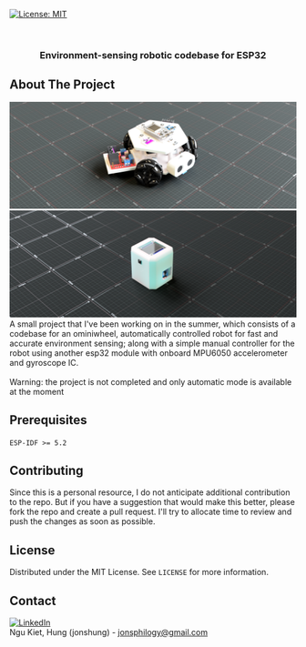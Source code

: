 <a id="readme-top"></a>
<!-- PROJECT SHIELDS -->
[![License: MIT](https://img.shields.io/badge/License-MIT-yellow.svg)](https://opensource.org/licenses/MIT)

<!-- PROJECT LOGO -->
<br />
<h3 align="center">Environment-sensing robotic codebase for ESP32</h3>
</div>

<!-- ABOUT THE PROJECT -->
## About The Project

[![ESP32-based environment sensing robot][robot-render]](https://github.com/jonshung/esp32-sensing-robot/)
<br/>
[![ESP32-based environment sensing robot controller][controller-render]](https://github.com/jonshung/esp32-sensing-robot/)
<br/>
A small project that I've been working on in the summer, which consists of a codebase for an ominiwheel, automatically controlled robot for fast and accurate environment sensing; along with a simple manual controller for the robot using another esp32 module with onboard MPU6050 accelerometer and gyroscope IC.
<br/><br/>
Warning: the project is not completed and only automatic mode is available at the moment

<!-- GETTING STARTED -->
## Prerequisites

`ESP-IDF >= 5.2`

<!-- CONTRIBUTING -->
## Contributing

Since this is a personal resource, I do not anticipate additional contribution to the repo. But if you have a suggestion that would make this better, please fork the repo and create a pull request. I'll try to allocate time to review and push the changes as soon as possible.

<!-- LICENSE -->
## License

Distributed under the MIT License. See `LICENSE` for more information.

<!-- CONTACT -->
## Contact

[![LinkedIn][linkedin-shield]][linkedin-url]
<br/>
Ngu Kiet, Hung (jonshung) - jonsphilogy@gmail.com

<!-- MARKDOWN LINKS & IMAGES -->
<!-- https://www.markdownguide.org/basic-syntax/#reference-style-links -->
[license-shield]: https://www.gnu.org/graphics/gplv3-127x51.png
[license-url]: https://www.gnu.org/licenses/gpl-3.0.html
[linkedin-shield]: https://img.shields.io/badge/-LinkedIn-black.svg?style=for-the-badge&logo=linkedin&colorB=555
[linkedin-url]: https://www.linkedin.com/in/jonshung/
[robot-render]: assets/robot-render.png
[controller-render]: assets/controller-render.png
